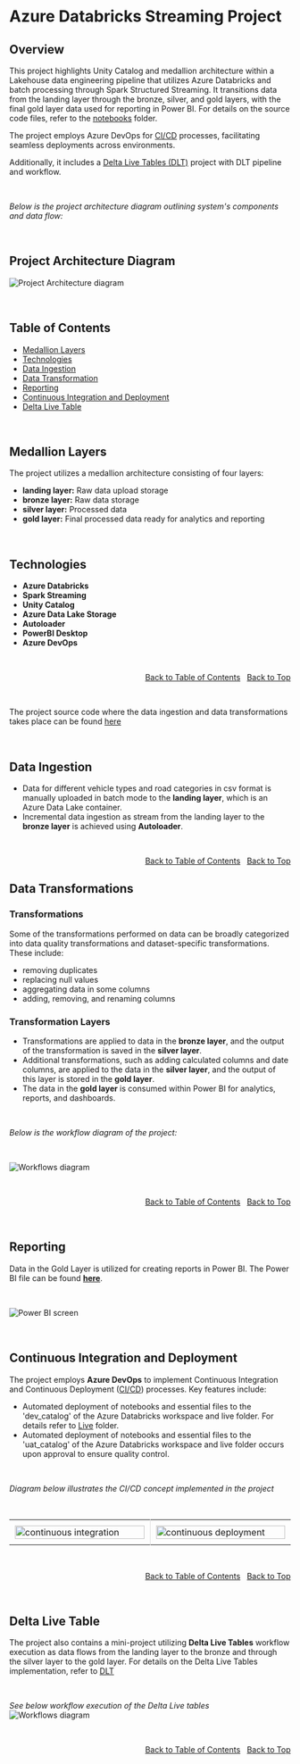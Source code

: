 # Azure Databricks Streaming Project

## Overview

This project highlights Unity Catalog and medallion architecture within a Lakehouse data engineering pipeline that utilizes Azure Databricks and batch processing through Spark Structured Streaming. It transitions data from the landing layer through the bronze, silver, and gold layers, with the final gold layer data used for reporting in Power BI. For details on the source code files, refer to the [notebooks](./notebooks/) folder.

The project employs Azure DevOps for [CI/CD](./CICD/) processes, facilitating seamless deployments across environments. 

Additionally, it includes a [Delta Live Tables (DLT)](./DeltaLiveTables/) project with DLT pipeline and workflow.

<br>

<i>Below is the project architecture diagram outlining system's components and data flow:</i>

<br>

## Project Architecture Diagram

![Project Architecture diagram](notebooks/ProjectArchitecture.png)


<br>


## Table of Contents

- [Medallion Layers](#medallion-layers)
- [Technologies](#technologies)
- [Data Ingestion](#data-ingestion)
- [Data Transformation](#data-transformation)
- [Reporting](#reporting)
- [Continuous Integration and Deployment](#continuous-integration-and-deployment)
- [Delta Live Table](#delta-live-table)

<br>


## Medallion Layers

The project utilizes a medallion architecture consisting of four layers:

- **landing layer:** Raw data upload storage
- **bronze layer:** Raw data storage
- **silver layer:** Processed data
- **gold layer:** Final processed data ready for analytics and reporting

<br>

## Technologies

- **Azure Databricks**
- **Spark Streaming**
- **Unity Catalog**
- **Azure Data Lake Storage**
- **Autoloader**
- **PowerBI Desktop**
- **Azure DevOps**

<br>

<div align="right">

  [Back to Table of Contents](#table-of-contents) &nbsp; [Back to Top](#overview)

</div>

<br>

The project source code where the data ingestion and data transformations takes place can be found [here](./notebooks/)

<br>

## Data Ingestion
   - Data for different vehicle types and road categories in csv format is manually uploaded in batch mode to the **landing layer**, which is an Azure Data Lake container.
   - Incremental data ingestion as stream from the landing layer to the **bronze layer** is achieved using **Autoloader**.

<br>

<div align="right">

  [Back to Table of Contents](#table-of-contents) &nbsp; [Back to Top](#overview)

</div>

## Data Transformations

### Transformations
Some of the transformations performed on data can be broadly categorized into data quality transformations and dataset-specific transformations. These include:
  - removing duplicates
  - replacing null values
  - aggregating data in some columns
  - adding, removing, and renaming columns

### Transformation Layers
  - Transformations are applied to data in the **bronze layer**, and the output of the transformation is saved in the **silver layer**.
  - Additional transformations, such as adding calculated columns and date columns, are applied to the data in the **silver layer**, and the output of this layer is stored in the **gold layer**.
  - The data in the **gold layer** is consumed within Power BI for analytics, reports, and dashboards.

  <br>

  <i>Below is the workflow diagram of the project:</i>

  <br>

  ![Workflows diagram](notebooks/PipelineWorkflow.jpg)

<br>

<div align="right">

  [Back to Table of Contents](#table-of-contents) &nbsp; [Back to Top](#overview)

</div>

<br>


## Reporting

Data in the Gold Layer is utilized for creating reports in Power BI. The Power BI file can be found [**here**](./Report/). 

<br>
  
![Power BI screen](Report/powerbi_screenshot.jpg)

<br>

## Continuous Integration and Deployment

The project employs **Azure DevOps** to implement Continuous Integration and Continuous Deployment ([CI/CD](./CICD/)) processes. Key features include:

- Automated deployment of notebooks and essential files to the 'dev_catalog' of the Azure Databricks workspace and live folder. For details refer to [Live](./CICD/Live/) folder.
- Automated deployment of notebooks and essential files to the 'uat_catalog' of the Azure Databricks workspace and live folder occurs upon approval to ensure quality control.

<br>

<i>Diagram below illustrates the CI/CD concept implemented in the project</i>

<br>

<table style="width: 100%; border-collapse: collapse;">
  <tr>
    <td style="width: 40%; padding: 10px; vertical-align: top; border-right: 1px solid #ddd;">
      <img src="CICD/images/ContinuousIntegration.jpeg" alt="continuous integration" width="100%">
    </td>
    <td style="width: 40%; padding: 10px; vertical-align: top;">
      <img src="CICD/images/ContinuousDeployment.jpeg" alt="continuous deployment" width="100%">
    </td>
  </tr>
</table>

<br>

<div align="right">

  [Back to Table of Contents](#table-of-contents) &nbsp; [Back to Top](#overview)

</div>

<br>

## Delta Live Table  

The project also contains a mini-project utilizing **Delta Live Tables** workflow execution as data flows from the landing layer to the bronze and through the silver layer to the gold layer. For details on the Delta Live Tables implementation, refer to [DLT](./DeltaLiveTables/DLT.sql)

<br>

<i>See below workflow execution of the Delta Live tables</i>
![Workflows diagram](DeltaLiveTables/dlt_workflow_graph_all.jpg)

<br>

<div align="right">

  [Back to Table of Contents](#table-of-contents) &nbsp; [Back to Top](#overview)

</div>